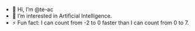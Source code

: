- 👋 Hi, I’m @te-ac
- 👀 I’m interested in Artificial Intelligence.
- ⚡ Fun fact: I can count from -2 to 0 faster than I can count from 0 to 7.

<!---
te-ac/te-ac is a ✨ special ✨ repository because its `README.md` (this file) appears on your GitHub profile.
You can click the Preview link to take a look at your changes.
--->
